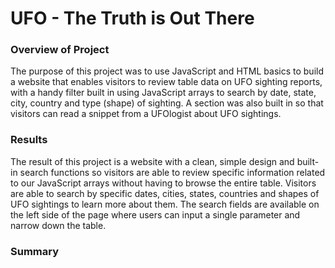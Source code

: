 # UFO - The Truth is Out There

### Overview of Project

The purpose of this project was to use JavaScript and HTML basics to build a website that enables visitors to review table data on UFO sighting reports, with a handy filter built in using JavaScript arrays to search by date, state, city, country and type (shape) of sighting. A section was also built in so that visitors can read a snippet from a UFOlogist about UFO sightings.

### Results

The result of this project is a website with a clean, simple design and built-in search functions so visitors are able to review specific information related to our JavaScript arrays without having to browse the entire table. Visitors are able to search by specific dates, cities, states, countries and shapes of UFO sightings to learn more about them. The search fields are available on the left side of the page where users can input a single parameter and narrow down the table. 


### Summary
